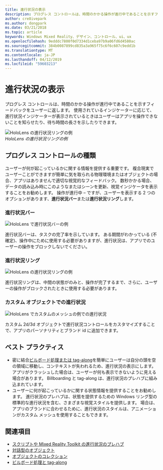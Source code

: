 ```yaml
---
title: 進行状況の表示
description: プログレス コントロールは、時間のかかる操作が進行中であることを示すフィードバックをユーザーに返します。
author: cre8ivepark
ms.author: dongpark
ms.date: 03/21/2018
ms.topic: article
keywords: Windows Mixed Reality、デザイン、コントロール、ui、ux
ms.openlocfilehash: 9edddc7800f0d7334d1ceba97b9a06fd6d4580ac
ms.sourcegitcommit: 384b0087899cd835a3a965f75c6f6c607c9edd1b
ms.translationtype: MT
ms.contentlocale: ja-JP
ms.lasthandoff: 04/12/2019
ms.locfileid: "59603213"
---
```

# <a name="displaying-progress"></a>進行状況の表示

プログレス コントロールは、時間のかかる操作が進行中であることを示すフィードバックをユーザーに返します。 使用されているインジケーターに応じて、進行状況インジケーターが表示されているときはユーザーはアプリを操作できないことを知らせたり、待ち時間の長さを示したりできます。

![HoloLens の進行状況リングの例](images/640px-progress-hero.jpg)<br>
*HoloLens の進行状況リングの例*

## <a name="types-of-progress"></a>プログレス コントロールの種類

ユーザーが何が起こっているかに関する情報を提供する重要です。 複合現実でユーザーことができますが簡単に気を取られる物理環境またはオブジェクトの場合、アプリはありませんで適切な視覚的なフィードバック。 数秒かかる場合、データの読み込み時にこのようなまたはシーンを更新、視覚インジケータを表示することをお勧めします。 操作が進行中 – ですが、ユーザーを表示する 2 つのオプションがあります、**進行状況バー**または**進行状況リング**します。

### <a name="progress-bar"></a>進行状況バー

![HoloLens で進行状況バーの例](images/640px-progressbar.jpg)

進行状況バーは、タスクの完了率を示しています。 ある期間がわかっている (不確定)、操作中にために使用する必要がありますが、進行状況は、アプリでのユーザーの操作をブロックしないでください。

### <a name="progress-ring"></a>進行状況リング

![HoloLens の進行状況リングの例](images/640px-progressring.jpg)

進行状況リングは、中間の状態がのみと、操作が完了するまで、さらに、ユーザーの操作がブロックされたときに使用する必要があります。

### <a name="progress-with-a-custom-object"></a>カスタム オブジェクトでの進行状況

![HoloLens でカスタムのメッシュの例での進行状況](images/640px-progresscustom.jpg)

カスタム 2d/3d オブジェクトで進行状況コントロールをカスタマイズすることで、アプリのパーソナリティとブランド id に追加できます。

## <a name="best-practices"></a>ベスト プラクティス
* 密に結合[ビルボード処理または tag-along](billboarding-and-tag-along.md)を簡単にユーザーは自分の頭を空の領域に移動し、コンテキストが失われるため、進行状況の表示にします。 アプリがクラッシュした場合は、ユーザーが何も表示できないように見える場合があります。 Billboarding と tag-along は、進行状況のプレハブに組み込まれています。
* ユーザーに何が起こっているかに関する状態情報を提供することをお勧めします。 進行状況のプレハブは、状態を提供するための Windows リング型の標準的な進行状況を含む、さまざまな視覚スタイルを提供します。 場合は、アプリのブランドに合わせるために、進行状況のスタイルは、アニメーションがカスタム メッシュを使用することもできます。

## <a name="see-also"></a>関連項目
* [スクリプトや Mixed Reality Toolkit の進行状況のプレハブ](https://github.com/Microsoft/MixedRealityToolkit-Unity/blob/htk_release/Assets/HoloToolkit-Examples/UX/Readme/README_ProgressExample.md)
* [対話型のオブジェクト](interactable-object.md)
* [オブジェクトのコレクション](object-collection.md)
* [ビルボード処理と tag-along](billboarding-and-tag-along.md)
